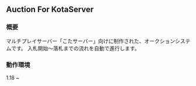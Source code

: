 ## Auction For KotaServer

### 概要
マルチプレイサーバー「こたサーバー」向けに制作された、オークションシステムです。
入札開始～落札までの流れを自動で進行します。

### 動作環境
1.18 ~

###
